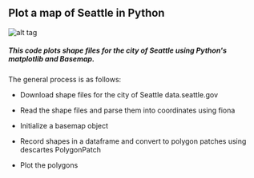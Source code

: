## Plot a map of Seattle in Python

![alt tag](https://github.com/SydneyLauren/seattle_map/seattle_map.png)
##### This code plots shape files for the city of Seattle using Python's matplotlib and Basemap.  

The general process is as follows:


* Download shape files for the city of Seattle data.seattle.gov

* Read the shape files and parse them into coordinates using fiona

* Initialize a basemap object

* Record shapes in a dataframe and convert to polygon patches using descartes PolygonPatch

* Plot the polygons
